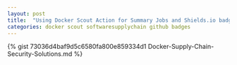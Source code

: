 ```yaml
---
layout: post
title:  "Using Docker Scout Action for Summary Jobs and Shields.io badges"
categories: docker scout softwaresupplychain github badges
---
```

{% gist 73036d4baf9d5c6580fa800e859334d1 Docker-Supply-Chain-Security-Solutions.md %}
